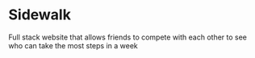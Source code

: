 # Sidewalk

Full stack website that allows friends to compete with each other to see who can take the most steps in a week 
